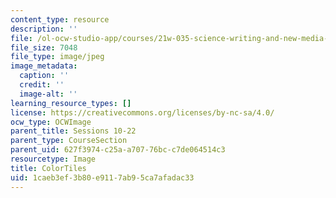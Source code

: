 ```yaml
---
content_type: resource
description: ''
file: /ol-ocw-studio-app/courses/21w-035-science-writing-and-new-media-communicating-science-to-the-public-fall-2016/1caeb3ef3b80e9117ab95ca7afadac33_ColorTiles.jpg
file_size: 7048
file_type: image/jpeg
image_metadata:
  caption: ''
  credit: ''
  image-alt: ''
learning_resource_types: []
license: https://creativecommons.org/licenses/by-nc-sa/4.0/
ocw_type: OCWImage
parent_title: Sessions 10-22
parent_type: CourseSection
parent_uid: 627f3974-c25a-a707-76bc-c7de064514c3
resourcetype: Image
title: ColorTiles
uid: 1caeb3ef-3b80-e911-7ab9-5ca7afadac33
---
```

